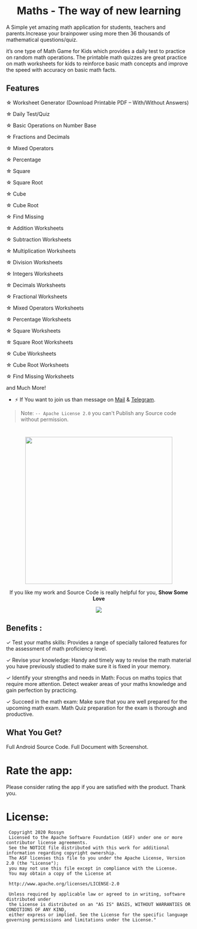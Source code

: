 <p align="center">
  <h1 align="center">Maths - The way of new learning</h1>
  
A Simple yet amazing math application for students, teachers and parents.Increase your brainpower using more then 36 thousands of mathematical questions/quiz.

it’s one type of Math Game for Kids which provides a daily test to practice on random math operations. The printable math quizzes are great practice on math worksheets for kids to reinforce basic math concepts and improve the speed with accuracy on basic math facts.

## Features
☆ Worksheet Generator (Download Printable PDF – With/Without Answers)

☆ Daily Test/Quiz

☆ Basic Operations on Number Base

☆ Fractions and Decimals

☆ Mixed Operators

☆ Percentage

☆ Square

☆ Square Root

☆ Cube

☆ Cube Root

☆ Find Missing

☆ Addition Worksheets

☆ Subtraction Worksheets

☆ Multiplication Worksheets

☆ Division Worksheets

☆ Integers Worksheets

☆ Decimals Worksheets

☆ Fractional Worksheets

☆ Mixed Operators Worksheets

☆ Percentage Worksheets

☆ Square Worksheets

☆ Square Root Worksheets

☆ Cube Worksheets

☆ Cube Root Worksheets

☆ Find Missing Worksheets

and Much More!

   
- ⚡  If You want to join us than message on <a href="banrossyn@gmail.com">Mail</a>
&
<a href="https://t.me/banrossyn">Telegram</a>. 

> Note: `-- Apache License 2.0` you can't Publish any Source code without permission.
# 

<p align="center">
    <a href="https://www.paypal.com/paypalme/banrossyn">
      <img src="https://user-images.githubusercontent.com/97843190/184054819-e2e80e69-df46-4d38-8769-5d591673d412.png" width="400"/>
    </a>
  </p>
<p align="center">If you like my work and Source Code is really helpful for you, <strong>Show Some Love</strong></p>

 <p align="center">
    <a href="https://www.paypal.com/paypalme/banrossyn">
      <img src="https://github.com/OmaPrakash/Maths_The_way_of_new_learning/assets/118904953/417a91ac-02ca-4758-a149-f463f8f61111" />
    </a>
  </p>




## Benefits :
✓ Test your maths skills: Provides a range of specially tailored features for the assessment of math proficiency level.

✓ Revise your knowledge: Handy and timely way to revise the math material you have previously studied to make sure it is fixed in your memory.

✓ Identify your strengths and needs in Math: Focus on maths topics that require more attention. Detect weaker areas of your maths knowledge and gain perfection by practicing.

✓ Succeed in the math exam: Make sure that you are well prepared for the upcoming math exam. Math Quiz preparation for the exam is thorough and productive.

## What You Get?
Full Android Source Code.
Full Document with Screenshot.

# Rate the app:
Please consider rating the app if you are satisfied with the product. Thank you.
       
# License: 
 ```
  Copyright 2020 Rossyn
  Licensed to the Apache Software Foundation (ASF) under one or more contributor license agreements. 
  See the NOTICE file distributed with this work for additional information regarding copyright ownership. 
  The ASF licenses this file to you under the Apache License, Version 2.0 (the "License"); 
  you may not use this file except in compliance with the License. 
  You may obtain a copy of the License at 
  
  http://www.apache.org/licenses/LICENSE-2.0 
  
  Unless required by applicable law or agreed to in writing, software distributed under 
  the License is distributed on an "AS IS" BASIS, WITHOUT WARRANTIES OR CONDITIONS OF ANY KIND,
  either express or implied. See the License for the specific language governing permissions and limitations under the License."

